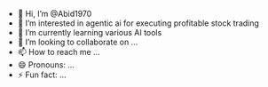 - 👋 Hi, I’m @Abid1970
- 👀 I’m interested in agentic ai for executing profitable stock trading
- 🌱 I’m currently learning various AI tools
- 💞️ I’m looking to collaborate on ...
- 📫 How to reach me ...
- 😄 Pronouns: ...
- ⚡ Fun fact: ...

<!---
Abid1970/Abid1970 is a ✨ special ✨ repository because its `README.md` (this file) appears on your GitHub profile.
You can click the Preview link to take a look at your changes.
--->
